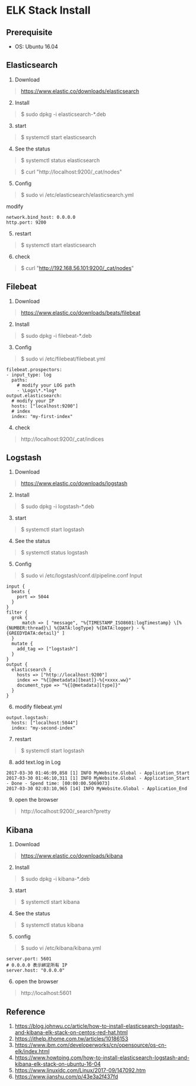 # ELK Stack Install
## Prerequisite
* OS: Ubuntu 16.04
## Elasticsearch
1. Download
> https://www.elastic.co/downloads/elasticsearch
2. Install 
> $ sudo dpkg -i elasticsearch-*.deb
3. start 
> $ systemctl start elasticsearch
4. See the status
>$ systemctl status elasticsearch

>$ curl "http://localhost:9200/_cat/nodes"
5. Config
>$ sudo vi /etc/elasticsearch/elasticsearch.yml

modify
```
network.bind_host: 0.0.0.0
http.port: 9200
```
5. restart
> $ systemctl start elasticsearch
6. check
> $ curl "http://192.168.56.101:9200/_cat/nodes"
 
## Filebeat
1. Download
> https://www.elastic.co/downloads/beats/filebeat 
2. Install
> $ sudo dpkg -i filebeat-*.deb
3. Config
>$ sudo vi /etc/filebeat/filebeat.yml
```
filebeat.prospectors:
- input_type: log
  paths:
    # modify your LOG path
    - \Logs\*.*log*
output.elasticsearch:
  # modify your IP
  hosts: ["localhost:9200"]
  # index  
  index: "my-first-index"
```
4. check
> http://localhost:9200/_cat/indices

## Logstash
1. Download
> https://www.elastic.co/downloads/logstash
2. Install
> $ sudo dpkg -i logstash-*.deb
3. start 
> $ systemctl start logstash
4. See the status
>$ systemctl status logstash
5. Config
>$ sudo vi /etc/logstash/conf.d/pipeline.conf
Input
```
input {
  beats {
    port => 5044
  }
}
filter {
  grok {		
      match => [ "message", "%{TIMESTAMP_ISO8601:logTimestamp} \[%{NUMBER:thread}\] %{DATA:logType} %{DATA:logger} - %{GREEDYDATA:detail}" ]
  }
  mutate {
    add_tag => ["logstash"]
  }
}
output {
  elasticsearch {
    hosts => ["http://localhost:9200"]
    index => "%{[@metadata][beat]}-%{+xxxx.ww}"
    document_type => "%{[@metadata][type]}"
  }
}
```
6. modify filebeat.yml
```
output.logstash:
  hosts: ["localhost:5044"]
  index: "my-second-index"
```
7. restart
> $ systemctl start logstash
8. add text.log in Log
```
2017-03-30 01:46:09,858 [1] INFO MyWebsite.Global - Application_Start
2017-03-30 01:46:10,311 [1] INFO MyWebsite.Global - Application_Start - Done - Spend time: [00:00:00.5069073]
2017-03-30 02:03:10,965 [14] INFO MyWebsite.Global - Application_End
```
9. open the browser
> http://localhost:9200/_search?pretty

## Kibana
1. Download
> https://www.elastic.co/downloads/kibana
2. Install 
> $ sudo dpkg -i kibana-*.deb
3. start 
> $ systemctl start kibana
4. See the status
> $ systemctl status kibana
5. config
> $ sudo vi /etc/kibana/kibana.yml

```
server.port: 5601
# 0.0.0.0 表示綁定所有 IP
server.host: "0.0.0.0"
```

6. open the browser
> http://localhost:5601

## Reference
1. https://blog.johnwu.cc/article/how-to-install-elasticsearch-logstash-and-kibana-elk-stack-on-centos-red-hat.html
2. https://ithelp.ithome.com.tw/articles/10186153
3. https://www.ibm.com/developerworks/cn/opensource/os-cn-elk/index.html
4. https://www.howtoing.com/how-to-install-elasticsearch-logstash-and-kibana-elk-stack-on-ubuntu-16-04
5. https://www.linuxidc.com/Linux/2017-09/147092.htm
6. https://www.jianshu.com/p/43e3a2f437fd